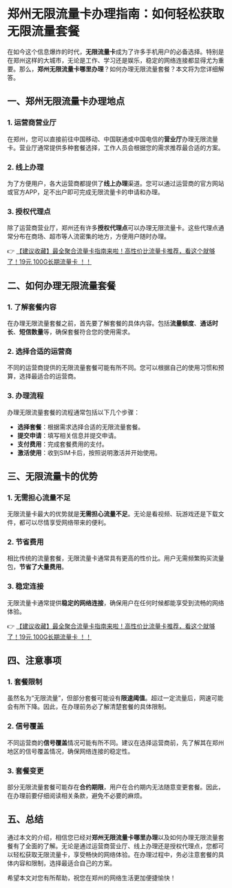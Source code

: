 # 郑州无限流量卡办理指南：如何轻松获取无限流量套餐

在如今这个信息爆炸的时代，**无限流量卡**成为了许多手机用户的必备选择。特别是在郑州这样的大城市，无论是工作、学习还是娱乐，稳定的网络连接都显得尤为重要。那么，**郑州无限流量卡哪里办理**？如何办理无限流量套餐？本文将为您详细解答。

## 一、郑州无限流量卡办理地点

### 1. 运营商营业厅
在郑州，您可以直接前往中国移动、中国联通或中国电信的**营业厅**办理无限流量卡。营业厅通常提供多种套餐选择，工作人员会根据您的需求推荐最合适的方案。

### 2. 线上办理
为了方便用户，各大运营商都提供了**线上办理**渠道。您可以通过运营商的官方网站或官方APP，足不出户即可完成无限流量卡的申请和办理。

### 3. 授权代理点
除了运营商营业厅，郑州还有许多**授权代理点**可以办理无限流量卡。这些代理点通常分布在商场、超市等人流密集的地方，方便用户随时办理。

👉 [【建议收藏】最全聚合流量卡指南来啦！高性价比流量卡推荐，看这个就够了！19元 100G长期流量卡 ！！](https://bit.ly/Liuliangka)

## 二、如何办理无限流量套餐

### 1. 了解套餐内容
在办理无限流量套餐之前，首先要了解套餐的具体内容。包括**流量额度**、**通话时长**、**短信数量**等，确保套餐符合您的使用需求。

### 2. 选择合适的运营商
不同的运营商提供的无限流量套餐可能有所不同。您可以根据自己的使用习惯和预算，选择最适合的运营商。

### 3. 办理流程
办理无限流量套餐的流程通常包括以下几个步骤：
- **选择套餐**：根据需求选择合适的无限流量套餐。
- **提交申请**：填写相关信息并提交申请。
- **支付费用**：完成套餐费用的支付。
- **激活使用**：收到SIM卡后，按照说明激活并开始使用。

## 三、无限流量卡的优势

### 1. 无需担心流量不足
无限流量卡最大的优势就是**无需担心流量不足**。无论是看视频、玩游戏还是下载文件，都可以尽情享受网络带来的便利。

### 2. 节省费用
相比传统的流量套餐，无限流量卡通常具有更高的性价比。用户无需频繁购买流量包，**节省了大量费用**。

### 3. 稳定连接
无限流量卡通常提供**稳定的网络连接**，确保用户在任何时候都能享受到流畅的网络体验。

👉 [【建议收藏】最全聚合流量卡指南来啦！高性价比流量卡推荐，看这个就够了！19元 100G长期流量卡 ！！](https://bit.ly/Liuliangka)

## 四、注意事项

### 1. 套餐限制
虽然名为“无限流量”，但部分套餐可能设有**限速阈值**。超过一定流量后，网速可能会有所下降。因此，在办理前务必了解清楚套餐的具体限制。

### 2. 信号覆盖
不同运营商的**信号覆盖**情况可能有所不同。建议在选择运营商前，先了解其在郑州地区的信号覆盖情况，确保网络连接的稳定性。

### 3. 套餐变更
部分无限流量套餐可能存在**合约期限**，用户在合约期内无法随意变更套餐。因此，在办理前要仔细阅读相关条款，避免不必要的麻烦。

## 五、总结

通过本文的介绍，相信您已经对**郑州无限流量卡哪里办理**以及如何办理无限流量套餐有了全面的了解。无论是通过运营商营业厅、线上办理还是授权代理点，您都可以轻松获取无限流量卡，享受畅快的网络体验。在办理过程中，务必注意套餐的具体内容和限制，选择最适合自己的方案。

希望本文对您有所帮助，祝您在郑州的网络生活更加便捷愉快！